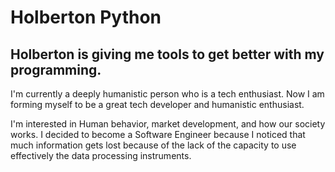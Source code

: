 <h1>Holberton Python</h1>

<h2>Holberton is giving me tools to get better with my programming.</h2> 

<p>I'm currently a deeply humanistic person who is a tech enthusiast. Now I am forming myself to be a great tech developer and humanistic enthusiast.

I'm interested in Human behavior, market development, and how our society works. I decided to become a Software Engineer because I noticed that much information gets lost because of the lack of the capacity to use effectively the data processing instruments. </p>
